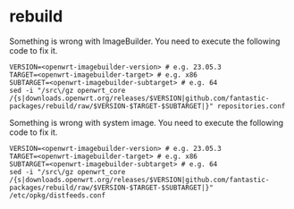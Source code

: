 # rebuild

Something is wrong with ImageBuilder. You need to execute the following code to fix it.

``` shell
VERSION=<openwrt-imagebuilder-version> # e.g. 23.05.3
TARGET=<openwrt-imagebuilder-target> # e.g. x86
SUBTARGET=<openwrt-imagebuilder-subtarget> # e.g. 64
sed -i "/src\/gz openwrt_core /{s|downloads.openwrt.org/releases/$VERSION|github.com/fantastic-packages/rebuild/raw/$VERSION-$TARGET-$SUBTARGET|}" repositories.conf
```

Something is wrong with system image. You need to execute the following code to fix it.

``` shell
VERSION=<openwrt-imagebuilder-version> # e.g. 23.05.3
TARGET=<openwrt-imagebuilder-target> # e.g. x86
SUBTARGET=<openwrt-imagebuilder-subtarget> # e.g. 64
sed -i "/src\/gz openwrt_core /{s|downloads.openwrt.org/releases/$VERSION|github.com/fantastic-packages/rebuild/raw/$VERSION-$TARGET-$SUBTARGET|}" /etc/opkg/distfeeds.conf
```

